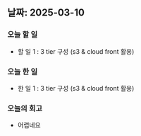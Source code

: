 ## 날짜: 2025-03-10

### 오늘 할 일
- 할 일 1 : 3 tier 구성 (s3 & cloud front 활용)


### 오늘 한 일
- 한 일 1 : 3 tier 구성 (s3 & cloud front 활용)

### 오늘의 회고
- 어렵네요